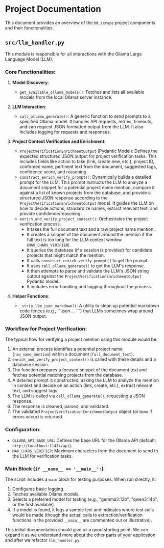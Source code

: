 # Project Documentation

This document provides an overview of the `bd_scrape` project components and their functionalities.

## `src/llm_handler.py`

This module is responsible for all interactions with the Ollama Large Language Model (LLM).

### Core Functionalities:

1.  **Model Discovery**:
    *   `get_available_ollama_models()`: Fetches and lists all available models from the local Ollama server instance.

2.  **LLM Interaction**:
    *   `call_ollama_generate()`: A generic function to send prompts to a specified Ollama model. It handles API requests, retries, timeouts, and can request JSON formatted output from the LLM. It also includes logging for requests and responses.

3.  **Project Context Verification and Enrichment**:
    *   `ProjectVerificationEnrichmentOutput` (Pydantic Model): Defines the expected structured JSON output for project verification tasks. This includes fields like action to take (link, create new, etc.), project ID, confirmed name, pertinent text from the document, suggested tags, confidence score, and reasoning.
    *   `construct_enrich_verify_prompt()`: Dynamically builds a detailed prompt for the LLM. This prompt instructs the LLM to analyze a document snippet for a potential project name mention, compare it against a list of known projects from the database, and provide a structured JSON response according to the `ProjectVerificationEnrichmentOutput` model. It guides the LLM on how to decide actions, standardize names, extract relevant text, and provide confidence/reasoning.
    *   `enrich_and_verify_project_context()`: Orchestrates the project verification process.
        *   It takes the full document text and a raw project name mention.
        *   It creates a snippet of the document around the mention if the full text is too long for the LLM context window (`MAX_CHARS_VERIFIER`).
        *   It queries the database (if a session is provided) for candidate projects that might match the mention.
        *   It calls `construct_enrich_verify_prompt()` to get the prompt.
        *   It uses `call_ollama_generate()` to get the LLM's response.
        *   It then attempts to parse and validate the LLM's JSON string output against the `ProjectVerificationEnrichmentOutput` Pydantic model.
        *   It includes error handling and logging throughout the process.

4.  **Helper Functions**:
    *   `_strip_llm_json_markdown()`: A utility to clean up potential markdown code fences (e.g., \`\`\`json ... \`\`\`) that LLMs sometimes wrap around JSON output.

### Workflow for Project Verification:

The typical flow for verifying a project mention using this module would be:

1.  An external process identifies a potential project name (`raw_name_mention`) within a document (`full_document_text`).
2.  `enrich_and_verify_project_context()` is called with these details and a database session.
3.  The function prepares a focused snippet of the document text and fetches potential matching projects from the database.
4.  A detailed prompt is constructed, asking the LLM to analyze the mention in context and decide on an action (link, create, etc.), extract relevant text, and suggest tags.
5.  The LLM is called via `call_ollama_generate()`, requesting a JSON response.
6.  The response is cleaned, parsed, and validated.
7.  The validated `ProjectVerificationEnrichmentOutput` object (or `None` if errors occur) is returned.

### Configuration:

*   `OLLAMA_API_BASE_URL`: Defines the base URL for the Ollama API (default: `http://localhost:11434/api`).
*   `MAX_CHARS_VERIFIER`: Maximum characters from the document to send to the LLM for verification tasks.

### Main Block (`if __name__ == '__main__':`)

The script includes a `main` block for testing purposes. When run directly, it:
1.  Configures basic logging.
2.  Fetches available Ollama models.
3.  Selects a preferred model for testing (e.g., "gemma3:12b", "qwen3:14b", or the first available).
4.  If a model is found, it logs a sample text and indicates where test calls would be made (though the actual calls to extraction/verification functions in the provided `__main__` are commented out or illustrative).

This initial documentation should give us a good starting point. We can expand it as we understand more about the other parts of your application and after we refactor `llm_handler.py`. 